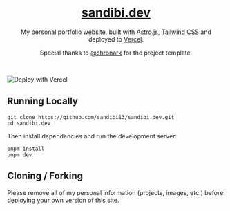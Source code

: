 <div align="center">
    <a href="https://sandibi.vercel.app"><h1 align="center">sandibi.dev</h1></a>

My personal portfolio website, built with [Astro.js](https://astro.build/), [Tailwind CSS](https://tailwindcss.com/) and deployed to [Vercel](https://vercel.com/).

Special thanks to [@chronark](https://github.com/chronark) for the project template.

</div>

<br/>


![Deploy with Vercel](https://vercel.com/button)

## Running Locally


```sh-session
git clone https://github.com/sandibi13/sandibi.dev.git
cd sandibi.dev
```


Then install dependencies and run the development server:
```sh-session
pnpm install
pnpm dev
```


## Cloning / Forking

Please remove all of my personal information (projects, images, etc.) before deploying your own version of this site.